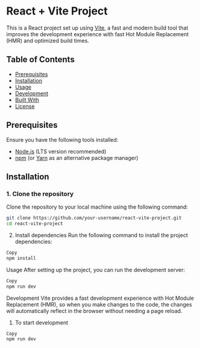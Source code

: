 # React + Vite Project

This is a React project set up using [Vite](https://vitejs.dev/), a fast and modern build tool that improves the development experience with fast Hot Module Replacement (HMR) and optimized build times.

## Table of Contents

- [Prerequisites](#prerequisites)
- [Installation](#installation)
- [Usage](#usage)
- [Development](#development)
- [Built With](#built-with)
- [License](#license)

## Prerequisites

Ensure you have the following tools installed:

- [Node.js](https://nodejs.org/) (LTS version recommended)
- [npm](https://www.npmjs.com/) (or [Yarn](https://yarnpkg.com/) as an alternative package manager)

## Installation

### 1. Clone the repository

Clone the repository to your local machine using the following command:

```bash
git clone https://github.com/your-username/react-vite-project.git
cd react-vite-project
```

2. Install dependencies
Run the following command to install the project dependencies:

```bash
Copy
npm install

```

Usage
After setting up the project, you can run the development server:

```bash
Copy
npm run dev
```

Development
Vite provides a fast development experience with Hot Module Replacement (HMR), so when you make changes to the code, the changes will automatically reflect in the browser without needing a page reload.

1. To start development
```bash
Copy
npm run dev
